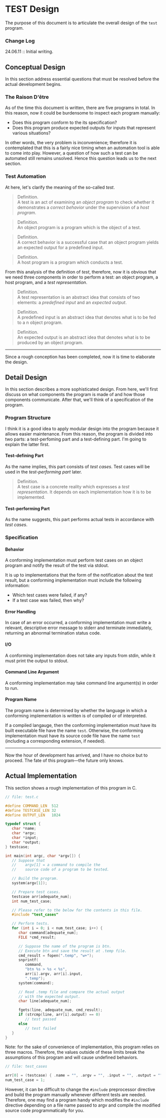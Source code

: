 # TEST Design

The purpose of this document is to articulate the overall design of the `test` program.

### Change Log

24.06.11 :: Initial writing.

## Conceptual Design

In this section address essential questions that must be resolved before the actual development begins.

### The Raison D'être

As of the time this document is written, there are five programs in total. In this reason, now it could be burdensome to inspect each program manually:

- Does this program conform to the its specification?
- Does this program produce expected outputs for inputs that represent various situations?

In other words, the very problem is inconvenience; therefore it is contemplated that this is a fairly nice timing when an automation tool is able to come into play. However, a question of how such a test can be automated still remains unsolved. Hence this question leads us to the next section.

### Test Automation

At here, let's clarify the meaning of the so-called *test*.

> Definition.  
> A test is an act of examining an *object program* to check whether it demonstrates a *correct behavior* under the supervision of a *host program*.

> Definition.  
> An object program is a program which is the object of a test.

> Definition.  
> A correct behavior is a successful case that an object program yields an expected output for a predefined input.

> Definition.  
> A host program is a program which conducts a test.

From this analysis of the definition of *test*, therefore, now it is obvious that we need three components in order to perform a test: an object program, a host program, and a *test representation*.

> Definition.  
> A test representation is an abstract idea that consists of two elements: a *predefined input* and an *expected output*.

> Definition.  
> A predefined input is an abstract idea that denotes what is to be fed to a n object program.

> Definition.  
> An expected output is an abstract idea that denotes what is to be produced by an object program.

---

Since a rough conception has been completed, now it is time to elaborate the design.

## Detail Design

In this section describes a more sophisticated design. From here, we'll first discuss on what components the program is made of and how those components communicate. After that, we'll think of a specification of the program.

### Program Structure

I think it is a good idea to apply modular design into the program because it allows easier maintenance. From this reason, the program is divided into two parts: a test-perfoming part and a test-defining part. I'm going to explain the latter first.

#### Test-defining Part

As the name implies, this part consists of *test cases*. Test cases will be used in the *test-performing part* later.

> Definition.  
> A test case is a concrete reality which expresses a *test representation*. It depends on each implementation how it is to be implemented.

#### Test-performing Part

As the name suggests, this part performs actual tests in accordance with *test cases*.

### Specification

#### Behavior

A conforming implementation must perform test cases on an object program and notify the result of the test via stdout.

It is up to implementations that the form of the notification about the test result, but a conforming implementation must include the following information:

- Which test cases were failed, if any?
- If a test case was failed, then why?

#### Error Handling
In case of an error occurred, a conforming implementation must write a relevant, descriptive error message to stderr and terminate immediately, returning an abnormal termination status code.

#### I/O

A conforming implementation does not take any inputs from stdin, while it must print the output to stdout.

#### Command Line Argument

A conforming implementation may take command line argument(s) in order to run.

#### Program Name

The program name is determined by whether the language in which a conforming implementation is written is of compiled or of interpreted.

If a compiled langauge, then the conforming implementation must have its built executable file have the name `test`. Otherwise, the conforming implementation must have its source code file have the name `test` (including a corresponding extension, if needed).

---

Now the hour of development has arrived, and I have no choice but to proceed. The fate of this program&mdash;the future only knows.

## Actual Implementation

This section shows a rough implementation of this program in C.

```c
// file: test.c

#define COMMAND_LEN  512
#define TESTCASE_LEN 32
#define OUTPUT_LEN   1024

typedef struct {
   char *name;
   char *argv;
   char *input;
   char *output;
} testcase;

int main(int argc, char *argv[]) {
   // Suppose that
   //    argv[1] = a command to compile the
   //    source code of a program to be tested.

   // Build the program.
   system(argv[1]);

   // Prepare test cases.
   testcase arr[adequate_num];
   int num_test_case;

   // Please refer to the below for the contents in this file.
   #include "test_cases"

   // Perform tests.
   for (int i = 0; i < num_test_case; i++) {
      char command[adequate_num];
      FILE *cmd_result;

      // Suppose the name of the program is btn.
      // Execute btn and save the result at .temp file.
      cmd_result = fopen(".temp", "w+");
      snprintf(
         command,
         "btn %s > %s < %s",
         arr[i].argv, arr[i].input,
         ".temp");
      system(command);

      // Read .temp file and compare the actual output
      // with the expected output.
      char line[adequate_num];

      fgets(line, adequate_num, cmd_result);
      if (strcmp(line, arr[i].output) == 0)
         // test passed
      else
         // test failed
   }
}
```

Note: for the sake of convenience of implementation, this program relies on three macros. Therefore, the values outside of these limits break the assumptions of this program and will cause undefined behaviors.

```c
// file: test_cases

arr[0] = (testcase) { .name = "", .argv = "", .input = "", .output = "" };
num_test_case = 1;
```

However, it can be difficult to change the `#include` preprocessor directive and build the program manually whenever different tests are needed. Therefore, one may find a program handy which modifies the `#include` directive depending on a file name passed to argv and compile the modified source code programmatically for you.